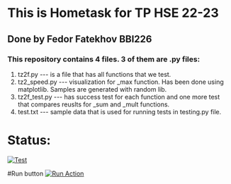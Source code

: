 # This is Hometask for TP HSE 22-23
## Done by Fedor Fatekhov BBI226 

### This repository contains 4 files. 3 of them are .py files: 
1. tz2f.py --- is a file that has all functions that we test.
2. tz2_speed.py --- visualization for _max function. Has been done using matplotlib. Samples are generated with random lib.
3. tz2f_test.py --- has success test for each function and one more test that compares reuslts for _sum and _mult functions. 
4. test.txt --- sample data that is used for running tests in testing.py file.

# Status: 
[![Test](https://github.com/Nexiee11/tz2_repo/actions/workflows/tz2ci.yml/badge.svg?branch=main)](https://github.com/Nexiee11/tz2_repo/actions/workflows/tz2ci.yml)


#Run button 
[![Run Action](https://github-action-button.web.app/buttons/simple.svg?name=Tz2CI&eventType=&type=simple&action=deployment)](https://github-action-button.web.app/repos/Nexiee11/tz2_repo/button?name=Tz2CI&eventType=&type=simple&action=deployment)
